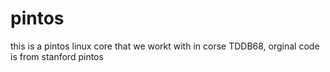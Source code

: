 # pintos
this is a pintos linux core that we workt with in corse TDDB68, orginal code is from stanford pintos 
